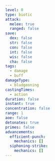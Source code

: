 ```yaml
---
level: 0
type: biotic
attack:
  melee: true
  ranged: false
save:
  dex: false
  str: false
  con: false
  int: false
  wis: false
  cha: false
tags:
  - damage
  - buff
damageType:
  - bludgeoning
castingTimes:
  - action
duration: false
instant: true
concentration: false
range: 1
aoe: false
detonates: true
primes: false
advancements:
  efficient-punch:
    mechanics: []
  siphoning-strike:
    mechanics: []
---
```


